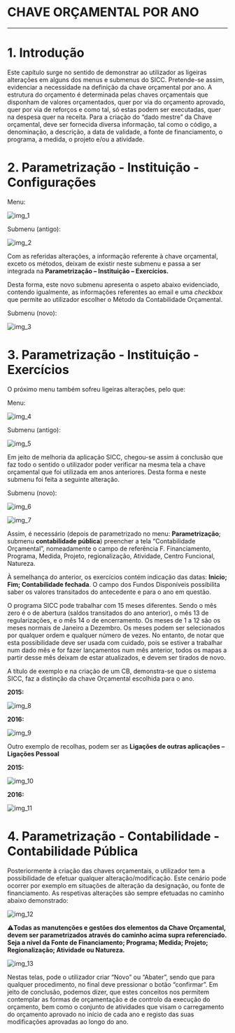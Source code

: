 # CHAVE ORÇAMENTAL POR ANO

---

<!--
# Índice

1.	[Introdução](#introducao)
2.	[Parametrização - Instituição - Configurações](#parametrizacao-instituicao-configuracoes)
3.	[Parametrização - Instituição - Exercícios](#parametrizacao-instituicao-exercicios)
4.	[Parametrização - Contabilidade - Contabilidade Pública](#parametrizacao-contabilidade-contabilidade-publica)
-->
<a name="introducao"></a>

# 1. Introdução

Este capítulo surge no sentido de demonstrar ao utilizador as ligeiras alterações em alguns dos menus e submenus do SICC. Pretende-se assim, evidenciar a necessidade na definição da chave orçamental por ano. A estrutura do orçamento é determinada pelas chaves orçamentais que disponham de valores orçamentados, quer por via do orçamento aprovado, quer por via de reforços e como tal, só estas podem ser executadas, quer na despesa quer na receita. Para a criação do “dado mestre” da Chave orçamental, deve ser fornecida diversa informação, tal como o código, a denominação, a descrição, a data de validade, a fonte de financiamento, o programa, a medida, o projeto e/ou a atividade.

<a name="parametrizacao-instituicao-configuracoes"></a>

# 2.	Parametrização - Instituição - Configurações

Menu:

![img_1](https://spmssicc.github.io/pages/markdown/assets/chave_orcamental_por_ano/img_1.png)

Submenu (antigo):

![img_2](https://spmssicc.github.io/pages/markdown/assets/chave_orcamental_por_ano/img_2.png)

Com as referidas alterações, a informação referente à chave orçamental, exceto os métodos, deixam de existir neste submenu e passa a ser integrada na **Parametrização – Instituição – Exercícios.**

Desta forma, este novo submenu apresenta o aspeto abaixo evidenciado, contendo igualmente, as informações referentes ao email e uma *checkbox* que permite ao utilizador escolher o Método da Contabilidade Orçamental.

Submenu (novo):

![img_3](https://spmssicc.github.io/pages/markdown/assets/chave_orcamental_por_ano/img_3.png)

<a name="parametrizacao-instituicao-exercicios"></a>

# 3.	Parametrização - Instituição - Exercícios

O próximo menu também sofreu ligeiras alterações, pelo que:

Menu:

![img_4](https://spmssicc.github.io/pages/markdown/assets/chave_orcamental_por_ano/img_4.png)

Submenu (antigo):


![img_5](https://spmssicc.github.io/pages/markdown/assets/chave_orcamental_por_ano/img_5.png)

Em jeito de melhoria da aplicação SICC, chegou-se assim á conclusão que faz todo o sentido o utilizador poder verificar na mesma tela a chave orçamental que foi utilizada em anos anteriores. Desta forma e neste submenu foi feita a seguinte alteração.

Submenu (novo):

![img_6](https://spmssicc.github.io/pages/markdown/assets/chave_orcamental_por_ano/img_6.png)

![img_7](https://spmssicc.github.io/pages/markdown/assets/chave_orcamental_por_ano/img_7.png)

Assim, é necessário (depois de parametrizado no menu: **Parametrização**; submenu **contabilidade pública**) preencher a tela “Contabilidade Orçamental”, nomeadamente o campo de referência F. Financiamento, Programa, Medida, Projeto, regionalização, Atividade, Centro Funcional, Natureza.

À semelhança do anterior, os exercícios contém indicação das datas: **Inicio; Fim; Contabilidade fechada**. O campo dos Fundos Disponíveis possibilita saber os valores transitados do antecedente e para o ano em questão.

O programa SICC pode trabalhar com 15 meses diferentes. Sendo o mês zero é o de abertura (saldos transitados do ano anterior), o mês 13 de regularizações, e o mês 14 o de encerramento. Os meses de 1 a 12 são os meses normais de Janeiro a Dezembro. Os meses podem ser selecionados por qualquer ordem e qualquer número de vezes. No entanto, de notar que esta possibilidade deve ser usada com cuidado, pois se estiver a trabalhar num dado mês e for fazer lançamentos num mês anterior, todos os mapas a partir desse mês deixam de estar atualizados, e devem ser tirados de novo.

A título de exemplo e na criação de um CB, demonstra-se que o sistema SICC, faz a distinção da chave Orçamental escolhida para o ano.

**2015:**

![img_8](https://spmssicc.github.io/pages/markdown/assets/chave_orcamental_por_ano/img_8.png)

**2016:**

![img_9](https://spmssicc.github.io/pages/markdown/assets/chave_orcamental_por_ano/img_9.png)

Outro exemplo de recolhas, podem ser as **Ligações de outras aplicações – Ligações Pessoal**

**2015:**

![img_10](https://spmssicc.github.io/pages/markdown/assets/chave_orcamental_por_ano/img_10.png)

**2016:**

![img_11](https://spmssicc.github.io/pages/markdown/assets/chave_orcamental_por_ano/img_11.png)



<a name="parametrizacao-contabilidade-contabilidade-publica"></a>

# 4.	Parametrização - Contabilidade - Contabilidade Pública

Posteriormente à criação das chaves orçamentais, o utilizador tem a possibilidade de efetuar qualquer alteração/modificação. Este cenário pode ocorrer por exemplo em situações de alteração da designação, ou fonte de financiamento. As respetivas alterações são sempre efetuadas no caminho abaixo demonstrado:

![img_12](https://spmssicc.github.io/pages/markdown/assets/chave_orcamental_por_ano/img_12.png)

:warning:__Todas as manutenções e gestões dos elementos da Chave Orçamental, devem ser parametrizados através do caminho acima supra referenciado. Seja a nível da Fonte de Financiamento; Programa; Medida; Projeto; Regionalização; Atividade ou Natureza.__

![img_13](https://spmssicc.github.io/pages/markdown/assets/chave_orcamental_por_ano/img_13.png)

Nestas telas, pode o utilizador criar “Novo” ou “Abater”, sendo que para qualquer procedimento, no final deve pressionar o botão “confirmar”.
Em jeito de conclusão, podemos dizer, que estes conceitos nos permitem contemplar as formas de orçamentação e de controlo da execução do orçamento, bem como o conjunto de atividades que visam o carregamento do orçamento aprovado no início de cada ano e registo das suas modificações aprovadas ao longo do ano.
